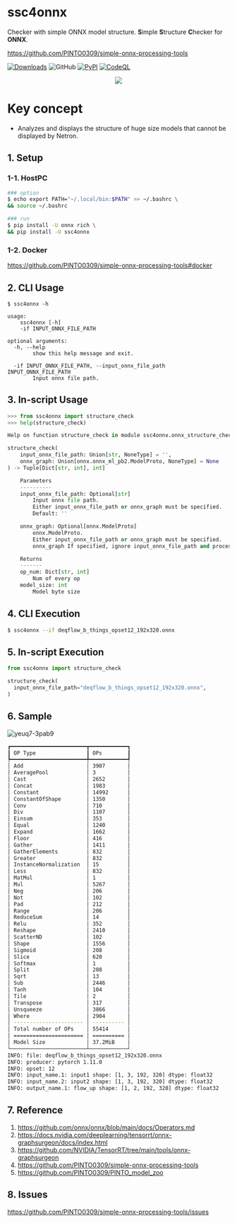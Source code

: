 # ssc4onnx
Checker with simple ONNX model structure. **S**imple **S**tructure **C**hecker for **ONNX**.

https://github.com/PINTO0309/simple-onnx-processing-tools

[![Downloads](https://static.pepy.tech/personalized-badge/ssc4onnx?period=total&units=none&left_color=grey&right_color=brightgreen&left_text=Downloads)](https://pepy.tech/project/ssc4onnx) ![GitHub](https://img.shields.io/github/license/PINTO0309/ssc4onnx?color=2BAF2B) [![PyPI](https://img.shields.io/pypi/v/ssc4onnx?color=2BAF2B)](https://pypi.org/project/ssc4onnx/) [![CodeQL](https://github.com/PINTO0309/ssc4onnx/workflows/CodeQL/badge.svg)](https://github.com/PINTO0309/ssc4onnx/actions?query=workflow%3ACodeQL)

<p align="center">
  <img src="https://user-images.githubusercontent.com/33194443/170718388-a30d9c72-be08-4d13-b3e6-d089fe3f93da.png" />
</p>

# Key concept
- Analyzes and displays the structure of huge size models that cannot be displayed by Netron.

## 1. Setup

### 1-1. HostPC
```bash
### option
$ echo export PATH="~/.local/bin:$PATH" >> ~/.bashrc \
&& source ~/.bashrc

### run
$ pip install -U onnx rich \
&& pip install -U ssc4onnx
```
### 1-2. Docker
https://github.com/PINTO0309/simple-onnx-processing-tools#docker

## 2. CLI Usage
```
$ ssc4onnx -h

usage:
    ssc4onnx [-h]
    -if INPUT_ONNX_FILE_PATH

optional arguments:
  -h, --help
        show this help message and exit.

  -if INPUT_ONNX_FILE_PATH, --input_onnx_file_path INPUT_ONNX_FILE_PATH
        Input onnx file path.
```

## 3. In-script Usage
```python
>>> from ssc4onnx import structure_check
>>> help(structure_check)

Help on function structure_check in module ssc4onnx.onnx_structure_check:

structure_check(
    input_onnx_file_path: Union[str, NoneType] = '',
    onnx_graph: Union[onnx.onnx_ml_pb2.ModelProto, NoneType] = None
) -> Tuple[Dict[str, int], int]

    Parameters
    ----------
    input_onnx_file_path: Optional[str]
        Input onnx file path.
        Either input_onnx_file_path or onnx_graph must be specified.
        Default: ''

    onnx_graph: Optional[onnx.ModelProto]
        onnx.ModelProto.
        Either input_onnx_file_path or onnx_graph must be specified.
        onnx_graph If specified, ignore input_onnx_file_path and process onnx_graph.

    Returns
    -------
    op_num: Dict[str, int]
        Num of every op
    model_size: int
        Model byte size
```

## 4. CLI Execution
```bash
$ ssc4onnx --if deqflow_b_things_opset12_192x320.onnx
```

## 5. In-script Execution
```python
from ssc4onnx import structure_check

structure_check(
  input_onnx_file_path="deqflow_b_things_opset12_192x320.onnx",
)
```

## 6. Sample
![yeuq7-3pab9](https://user-images.githubusercontent.com/33194443/170716241-1b0aaf0d-ea36-4508-b8ba-1e076e648a2e.gif)

```bash
┏━━━━━━━━━━━━━━━━━━━━━━━━┳━━━━━━━━━━━━┓
┃ OP Type                ┃ OPs        ┃
┡━━━━━━━━━━━━━━━━━━━━━━━━╇━━━━━━━━━━━━┩
│ Add                    │ 3907       │
│ AveragePool            │ 3          │
│ Cast                   │ 2652       │
│ Concat                 │ 1983       │
│ Constant               │ 14992      │
│ ConstantOfShape        │ 1350       │
│ Conv                   │ 710        │
│ Div                    │ 1107       │
│ Einsum                 │ 353        │
│ Equal                  │ 1240       │
│ Expand                 │ 1662       │
│ Floor                  │ 416        │
│ Gather                 │ 1411       │
│ GatherElements         │ 832        │
│ Greater                │ 832        │
│ InstanceNormalization  │ 15         │
│ Less                   │ 832        │
│ MatMul                 │ 1          │
│ Mul                    │ 5267       │
│ Neg                    │ 206        │
│ Not                    │ 102        │
│ Pad                    │ 212        │
│ Range                  │ 206        │
│ ReduceSum              │ 14         │
│ Relu                   │ 352        │
│ Reshape                │ 2410       │
│ ScatterND              │ 102        │
│ Shape                  │ 1556       │
│ Sigmoid                │ 208        │
│ Slice                  │ 620        │
│ Softmax                │ 1          │
│ Split                  │ 208        │
│ Sqrt                   │ 13         │
│ Sub                    │ 2446       │
│ Tanh                   │ 104        │
│ Tile                   │ 2          │
│ Transpose              │ 317        │
│ Unsqueeze              │ 3866       │
│ Where                  │ 2904       │
│ ---------------------- │ ---------- │
│ Total number of OPs    │ 55414      │
│ ====================== │ ========== │
│ Model Size             │ 37.2MiB    │
└────────────────────────┴────────────┘
INFO: file: deqflow_b_things_opset12_192x320.onnx
INFO: producer: pytorch 1.11.0
INFO: opset: 12
INFO: input_name.1: input1 shape: [1, 3, 192, 320] dtype: float32
INFO: input_name.2: input2 shape: [1, 3, 192, 320] dtype: float32
INFO: output_name.1: flow_up shape: [1, 2, 192, 320] dtype: float32
```

## 7. Reference
1. https://github.com/onnx/onnx/blob/main/docs/Operators.md
2. https://docs.nvidia.com/deeplearning/tensorrt/onnx-graphsurgeon/docs/index.html
3. https://github.com/NVIDIA/TensorRT/tree/main/tools/onnx-graphsurgeon
4. https://github.com/PINTO0309/simple-onnx-processing-tools
5. https://github.com/PINTO0309/PINTO_model_zoo

## 8. Issues
https://github.com/PINTO0309/simple-onnx-processing-tools/issues

